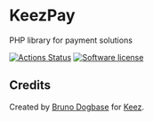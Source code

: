 # KeezPay

PHP library for payment solutions

[![Actions Status](https://github.com/Keeezz/KeezPay/workflows/CI/badge.svg)](https://github.com/Keeezz/KeezPay/actions)
[![Software license](https://img.shields.io/github/license/Keeezz/KeezPay.svg?style=flat-square)](https://github.com/Keeezz/KeezPay/blob/main/LICENSE)

## Credits

Created by [Bruno Dogbase](https://github.com/delhombre) for [Keez]().

